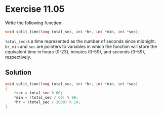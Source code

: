 # Exercise 11.05

Write the following function:

```c
void split_time(long total_sec, int *hr, int *min, int *sec);
```

`total_sec` is a time represented as the number of seconds since midnight.
`hr`, `min` and `sec` are pointers to variables in which the function will
store the equivalent time in hours (0-23), minutes (0-59), and seconds (0-59), respectively.

## Solution

```c
void split_time(long total_sec, int *hr, int *min, int *sec)
{
    *sec = total_sec % 60;
    *min = (total_sec / 60) % 60;
    *hr = (total_sec / 3600) % 24;
}
```
